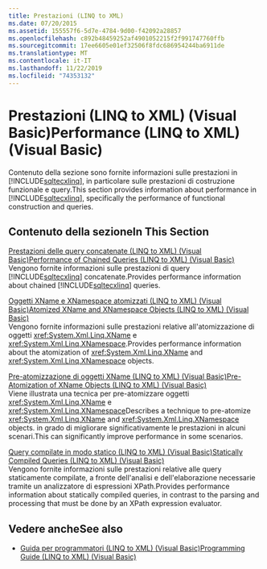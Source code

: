 ```yaml
---
title: Prestazioni (LINQ to XML)
ms.date: 07/20/2015
ms.assetid: 155557f6-5d7e-4784-9d00-f42092a28857
ms.openlocfilehash: c892b48459252af4901052215f2f991747760ffb
ms.sourcegitcommit: 17ee6605e01ef32506f8fdc686954244ba6911de
ms.translationtype: MT
ms.contentlocale: it-IT
ms.lasthandoff: 11/22/2019
ms.locfileid: "74353132"
---
```

# <a name="performance-linq-to-xml-visual-basic"></a><span data-ttu-id="bdf7e-102">Prestazioni (LINQ to XML) (Visual Basic)</span><span class="sxs-lookup"><span data-stu-id="bdf7e-102">Performance (LINQ to XML) (Visual Basic)</span></span>
<span data-ttu-id="bdf7e-103">Contenuto della sezione sono fornite informazioni sulle prestazioni in [!INCLUDE[sqltecxlinq](~/includes/sqltecxlinq-md.md)], in particolare sulle prestazioni di costruzione funzionale e query.</span><span class="sxs-lookup"><span data-stu-id="bdf7e-103">This section provides information about performance in [!INCLUDE[sqltecxlinq](~/includes/sqltecxlinq-md.md)], specifically the performance of functional construction and queries.</span></span>  
  
## <a name="in-this-section"></a><span data-ttu-id="bdf7e-104">Contenuto della sezione</span><span class="sxs-lookup"><span data-stu-id="bdf7e-104">In This Section</span></span>  
 [<span data-ttu-id="bdf7e-105">Prestazioni delle query concatenate (LINQ to XML) (Visual Basic)</span><span class="sxs-lookup"><span data-stu-id="bdf7e-105">Performance of Chained Queries (LINQ to XML) (Visual Basic)</span></span>](../../../../visual-basic/programming-guide/concepts/linq/performance-of-chained-queries-linq-to-xml.md)  
 <span data-ttu-id="bdf7e-106">Vengono fornite informazioni sulle prestazioni di query [!INCLUDE[sqltecxlinq](~/includes/sqltecxlinq-md.md)] concatenate.</span><span class="sxs-lookup"><span data-stu-id="bdf7e-106">Provides performance information about chained [!INCLUDE[sqltecxlinq](~/includes/sqltecxlinq-md.md)] queries.</span></span>  
  
 [<span data-ttu-id="bdf7e-107">Oggetti XName e XNamespace atomizzati (LINQ to XML) (Visual Basic)</span><span class="sxs-lookup"><span data-stu-id="bdf7e-107">Atomized XName and XNamespace Objects (LINQ to XML) (Visual Basic)</span></span>](../../../../visual-basic/programming-guide/concepts/linq/atomized-xname-and-xnamespace-objects-linq-to-xml.md)  
 <span data-ttu-id="bdf7e-108">Vengono fornite informazioni sulle prestazioni relative all'atomizzazione di oggetti <xref:System.Xml.Linq.XName> e <xref:System.Xml.Linq.XNamespace>.</span><span class="sxs-lookup"><span data-stu-id="bdf7e-108">Provides performance information about the atomization of <xref:System.Xml.Linq.XName> and <xref:System.Xml.Linq.XNamespace> objects.</span></span>  
  
 [<span data-ttu-id="bdf7e-109">Pre-atomizzazione di oggetti XName (LINQ to XML) (Visual Basic)</span><span class="sxs-lookup"><span data-stu-id="bdf7e-109">Pre-Atomization of XName Objects (LINQ to XML) (Visual Basic)</span></span>](../../../../visual-basic/programming-guide/concepts/linq/pre-atomization-of-xname-objects-linq-to-xml.md)  
 <span data-ttu-id="bdf7e-110">Viene illustrata una tecnica per pre-atomizzare oggetti <xref:System.Xml.Linq.XName> e <xref:System.Xml.Linq.XNamespace></span><span class="sxs-lookup"><span data-stu-id="bdf7e-110">Describes a technique to pre-atomize <xref:System.Xml.Linq.XName> and <xref:System.Xml.Linq.XNamespace> objects.</span></span> <span data-ttu-id="bdf7e-111">in grado di migliorare significativamente le prestazioni in alcuni scenari.</span><span class="sxs-lookup"><span data-stu-id="bdf7e-111">This can significantly improve performance in some scenarios.</span></span>  
  
 [<span data-ttu-id="bdf7e-112">Query compilate in modo statico (LINQ to XML) (Visual Basic)</span><span class="sxs-lookup"><span data-stu-id="bdf7e-112">Statically Compiled Queries (LINQ to XML) (Visual Basic)</span></span>](../../../../visual-basic/programming-guide/concepts/linq/statically-compiled-queries-linq-to-xml.md)  
 <span data-ttu-id="bdf7e-113">Vengono fornite informazioni sulle prestazioni relative alle query staticamente compilate, a fronte dell'analisi e dell'elaborazione necessarie tramite un analizzatore di espressioni XPath.</span><span class="sxs-lookup"><span data-stu-id="bdf7e-113">Provides performance information about statically compiled queries, in contrast to the parsing and processing that must be done by an XPath expression evaluator.</span></span>  
  
## <a name="see-also"></a><span data-ttu-id="bdf7e-114">Vedere anche</span><span class="sxs-lookup"><span data-stu-id="bdf7e-114">See also</span></span>

- [<span data-ttu-id="bdf7e-115">Guida per programmatori (LINQ to XML) (Visual Basic)</span><span class="sxs-lookup"><span data-stu-id="bdf7e-115">Programming Guide (LINQ to XML) (Visual Basic)</span></span>](../../../../visual-basic/programming-guide/concepts/linq/programming-guide-linq-to-xml.md)
